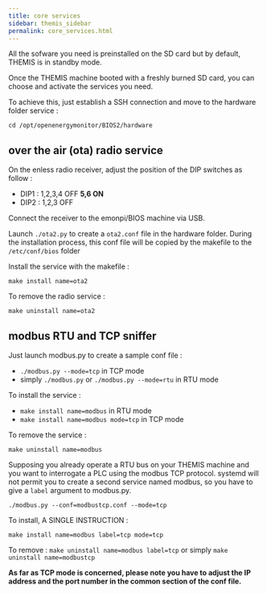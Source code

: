 ```yaml
---
title: core services
sidebar: themis_sidebar
permalink: core_services.html
---
```



All the sofware you need is preinstalled on the SD card but by default, THEMIS is in standby mode.

Once the THEMIS machine booted with a freshly burned SD card, you can choose and activate the services you need.

To achieve this, just establish a SSH connection and move to the hardware folder service :

```
cd /opt/openenergymonitor/BIOS2/hardware
```

## over the air (ota) radio service

On the enless radio receiver, adjust the position of the DIP switches as follow :

- DIP1 : 1,2,3,4 OFF **5,6 ON**
- DIP2 : 1,2,3 OFF

Connect the receiver to the emonpi/BIOS machine via USB.

Launch `./ota2.py` to create a `ota2.conf` file in the hardware folder.
During the installation process, this conf file will be copied by the makefile to the `/etc/conf/bios` folder

Install the service with the makefile :

```
make install name=ota2
```
To remove the radio service :

```
make uninstall name=ota2
```
## modbus RTU and TCP sniffer

Just launch modbus.py to create a sample conf file : 

- `./modbus.py --mode=tcp` in TCP mode
- simply `./modbus.py` or `./modbus.py --mode=rtu` in RTU mode

To install the service :

- `make install name=modbus` in RTU mode
- `make install name=modbus mode=tcp` in TCP mode

To remove the service :

```
make uninstall name=modbus
```

Supposing you already operate a RTU bus on your THEMIS machine and you want to interrogate a PLC using the modbus TCP protocol. systemd will not permit you to create a second service named modbus, so you have to give a `label` argument to modbus.py.

```
./modbus.py --conf=modbustcp.conf --mode=tcp
```
To install, A SINGLE INSTRUCTION :

```
make install name=modbus label=tcp mode=tcp
```

To remove : `make uninstall name=modbus label=tcp` or simply `make uninstall name=modbustcp`

**As far as TCP mode is concerned, please note you have to adjust the IP address and the port number in the common section of the conf file.**
